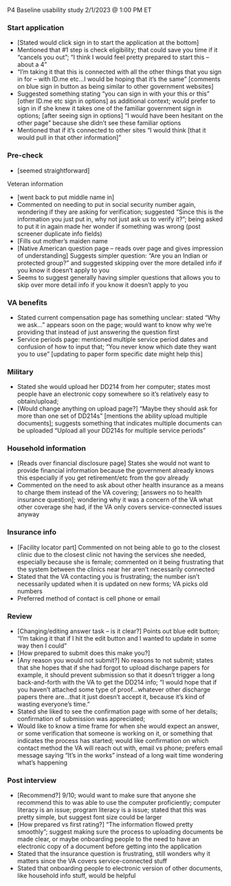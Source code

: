 P4 Baseline usability study
2/1/2023 @ 1:00 PM ET

### Start application
-	[Stated would click sign in to start the application at the bottom]
-	Mentioned that #1 step is check eligibility; that could save you time if it “cancels you out”; “I think I would feel pretty prepared to start this – about a 4”
-	“I’m taking it that this is connected with all the other things that you sign in for – with ID.me etc…I would be hoping that it’s the same” [comments on blue sign in button as being similar to other government websites]
-	Suggested something stating “you can sign in with your this or this” [other ID.me etc sign in options] as additional context; would prefer to sign in if she knew it takes one of the familiar government sign in options; [after seeing sign in options] “I would have been hesitant on the other page” because she didn’t see these familiar options
-	Mentioned that if it’s connected to other sites “I would think [that it would pull in that other information]”

### Pre-check
-	[seemed straightforward]

Veteran information
-	[went back to put middle name in]
-	Commented on needing to put in social security number again, wondering if they are asking for verification; suggested “Since this is the information you just put in, why not just ask us to verify it?”; being asked to put it in again made her wonder if something was wrong (post screener duplicate info fields)
-	[Fills out mother’s maiden name
-	[Native American question page – reads over page and gives impression of understanding] Suggests simpler question: “Are you an Indian or protected group?” and suggested skipping over the more detailed info if you know it doesn’t apply to you
-	Seems to suggest generally having simpler questions that allows you to skip over more detail info if you know it doesn’t apply to you

### VA benefits
-	Stated current compensation page has something unclear: stated “Why we ask…” appears soon on the page; would want to know why we’re providing that instead of just answering the question first
-	Service periods page: mentioned multiple service period dates and confusion of how to input that; “You never know which date they want you to use” [updating to paper form specific date might help this]

### Military
-	Stated she would upload her DD214 from her computer; states most people have an electronic copy somewhere so it’s relatively easy to obtain/upload;
-	[Would change anything on upload page?] “Maybe they should ask for more than one set of DD214s” [mentions the ability upload multiple documents]; suggests something that indicates multiple documents can be uploaded “Upload all your DD214s for multiple service periods”

### Household information
-	[Reads over financial disclosure page] States she would not want to provide financial information because the government already knows this especially if you get retirement/etc from the gov already
-	Commented on the need to ask about other health insurance as a means to charge them instead of the VA covering; [answers no to health insurance question]; wondering why it was a concern of the VA what other coverage she had, if the VA only covers service-connected issues anyway

### Insurance info
-	[Facility locator part] Commented on not being able to go to the closest clinic due to the closest clinic not having the services she needed, especially because she is female; commented on it being frustrating that the system between the clinics near her aren’t necessarily connected
-	Stated that the VA contacting you is frustrating; the number isn’t necessarily updated when it is updated on new forms; VA picks old numbers
-	Preferred method of contact is cell phone or email

### Review
-	[Changing/editing answer task – is it clear?] Points out blue edit button; “I’m taking it that if I hit the edit button and I wanted to update in some way then I could”
-	[How prepared to submit does this make you?] 
-	[Any reason you would not submit?] No reasons to not submit; states that she hopes that if she had forgot to upload discharge papers for example, it should prevent submission so that it doesn’t trigger a long back-and-forth with the VA to get the DD214 info; “I would hope that if you haven’t attached some type of proof…whatever other discharge papers there are…that it just doesn’t accept it, because it’s kind of wasting everyone’s time.”
-	Stated she liked to see the confirmation page with some of her details; confirmation of submission was appreciated; 
-	Would like to know a time frame for when she would expect an answer, or some verification that someone is working on it, or something that indicates the process has started; would like confirmation on which contact method the VA will reach out with, email vs phone; prefers email message saying “It’s in the works” instead of a long wait time wondering what’s happening

### Post interview
-	[Recommend?] 9/10; would want to make sure that anyone she recommend this to was able to use the computer proficiently; computer literacy is an issue; program literacy is a issue; stated that this was pretty simple, but suggest font size could be larger
-	[How prepared vs first rating?] “The information flowed pretty smoothly”; suggest making sure the process to uploading documents be made clear, or maybe onboarding people to the need to have an electronic copy of a document before getting into the application
-	Stated that the insurance question is frustrating, still wonders why it matters since the VA covers service-connected stuff
-	Stated that onboarding people to electronic version of other documents, like household info stuff, would be helpful

